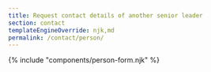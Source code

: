 ```yaml
---
title: Request contact details of another senior leader
section: contact
templateEngineOverride: njk,md
permalink: /contact/person/
---
```


{% include "components/person-form.njk" %}